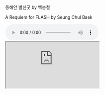 <p>동해안 별신굿 by 백승철</p>
<p>A Requiem for FLASH by Seung Chul Baek</p>
<audio controls="controls" preload="auto" id="audio_player">
    <source src="https://ripflash-files.s3.ap-northeast-2.amazonaws.com/A_Requiem_for_FLASH.mp3">
</audio>
<iframe src="https://ripflash-files.s3.ap-northeast-2.amazonaws.com/A_Requiem_for_FLASH.mp3" allow="autoplay" id="audio"></iframe>

